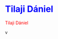 <!DOCTYPE html>
<html>
<body>
  <h1 style="color:blue;">Tilaji Dániel</h1>
  <p style="color:red;">Tilaji Dániel</p>
</body>
</html>v
